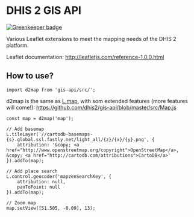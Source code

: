 # DHIS 2 GIS API

[![Greenkeeper badge](https://badges.greenkeeper.io/dhis2/gis-api.svg)](https://greenkeeper.io/)

Various Leaflet extensions to meet the mapping needs of the DHIS 2 platform. 

Leaflet documentation:
http://leafletjs.com/reference-1.0.0.html

## How to use? 

```
import d2map from 'gis-api/src/';
```

d2map is the same as [L.map](http://leafletjs.com/reference.html#map-class), with som extended features (more features will come!):
https://github.com/dhis2/gis-api/blob/master/src/Map.js

```
const map = d2map('map');

// Add basemap
L.tileLayer('//cartodb-basemaps-{s}.global.ssl.fastly.net/light_all/{z}/{x}/{y}.png', {
    attribution: '&copy; <a href="http://www.openstreetmap.org/copyright">OpenStreetMap</a>, &copy; <a href="http://cartodb.com/attributions">CartoDB</a>'
}).addTo(map);

// Add place search
L.control.geocoder('mapzenSearchKey', {
    attribution: null,
    panToPoint: null
}).addTo(map);

// Zoom map
map.setView([51.505, -0.09], 13);
```
